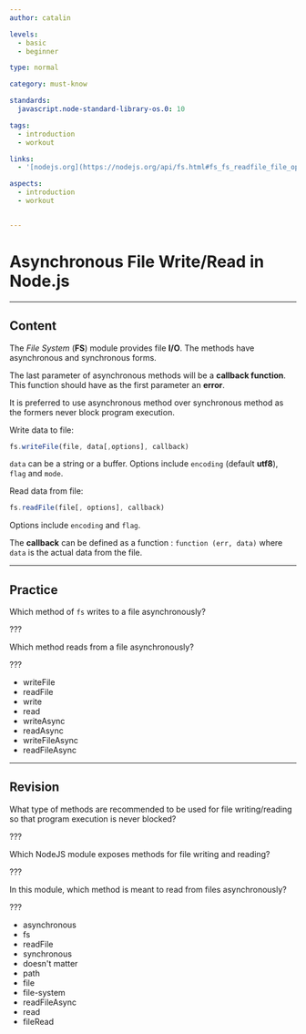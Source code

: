```yaml
---
author: catalin

levels:
  - basic
  - beginner

type: normal

category: must-know

standards:
  javascript.node-standard-library-os.0: 10

tags:
  - introduction
  - workout

links:
  - '[nodejs.org](https://nodejs.org/api/fs.html#fs_fs_readfile_file_options_callback){website}'

aspects:
  - introduction
  - workout


---
```

# Asynchronous File Write/Read in Node.js

---
## Content

The *File System* (**FS**) module provides file **I/O**. The methods have asynchronous and synchronous forms.

The last parameter of asynchronous methods will be a **callback function**. This function should have as the first parameter an **error**.

It is preferred to use asynchronous method over synchronous method as the formers never block program execution.

Write data to file:

```javascript
fs.writeFile(file, data[,options], callback)
```

`data` can be a string or a buffer. Options include `encoding` (default **utf8**), `flag` and `mode`.

Read data from file:

```javascript
fs.readFile(file[, options], callback)
```

Options include `encoding` and `flag`.

The **callback** can be defined as a function : `function (err, data)` where `data` is the actual data from the file.

---
## Practice

Which method of `fs` writes to a file asynchronously?

???

Which method reads from a file asynchronously?

???

* writeFile
* readFile
* write
* read
* writeAsync
* readAsync
* writeFileAsync
* readFileAsync

---
## Revision

What type of methods are recommended to be used for file writing/reading so that program execution is never blocked?

???

Which NodeJS module exposes methods for file writing and reading?

???

In this module, which method is meant to read from files asynchronously?

???

* asynchronous
* fs
* readFile
* synchronous
* doesn't matter
* path
* file
* file-system
* readFileAsync
* read
* fileRead
 
